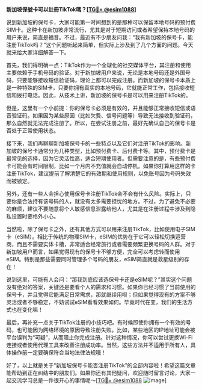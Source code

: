 **新加坡保號卡可以註冊TikTok嗎？[[TG💪+ @esim1088](https://t.me/s/esim1088)]**

说到新加坡的保号卡，大家可能第一时间想到的是那种可以保留本地号码的预付费SIM卡。这种卡在新加坡非常流行，尤其是对于短期访问或者希望保持本地号码的用户来说，简直是福音。不过，最近有不少朋友问我：“我有新加坡的保号卡，能注册TikTok吗？”这个问题听起来简单，但实际上涉及到了几个方面的问题。今天就来给大家详细解答一下。

首先，我们得明确一点：TikTok作为一个全球化的社交媒体平台，其注册和使用主要依赖于手机号码的验证。对于新加坡用户来说，无论是本地号码还是外国号码，只要能够接收短信验证码，理论上都可以完成注册。而新加坡的保号卡本质上是一种特殊的SIM卡，只要你拥有真实的本地号码，它就能正常工作，包括接收短信和拨打电话。因此，从技术上讲，新加坡的保号卡是可以用来注册TikTok的。

但是，这里有一个小前提：你的保号卡必须是有效的，并且能够正常接收短信或语音验证码。如果因为某些原因（比如欠费、信号问题等）导致无法接收到验证码，那么自然就无法完成注册了。所以，在尝试注册之前，最好先确认自己的保号卡是否处于正常使用状态。

接下来，我们再聊聊新加坡保号卡的一些特点以及它们对注册TikTok的影响。新加坡的保号卡通常分为几种类型，比如预付费卡、后付费卡等。其中，预付费卡是最常见的选择，因为它灵活性高，适合短期使用者。但需要注意的是，有些预付费卡可能会有时间限制，比如一个月内不充值就会自动停机。如果你打算用这样的卡注册TikTok，建议提前了解清楚它的有效期和使用规则，以免账号因为号码失效而被锁定。

另外，还有一些人会担心使用保号卡注册TikTok会不会有什么风险。实际上，只要你是合法持有该号码的人，就没有太多需要担忧的地方。不过，为了避免不必要的麻烦，建议不要随意将个人敏感信息泄露给他人，尤其是在注册过程中涉及到隐私设置时要格外小心。

当然啦，除了保号卡之外，还有其他方式可以用来注册TikTok，比如使用电子SIM卡（eSIM）。相比于传统的物理SIM卡，eSIM的优势在于它可以轻松切换运营商，而且不需要实体卡槽，非常适合经常旅行或者需要频繁更换号码的人群。对于新加坡用户而言，如果觉得现有的保号卡不够方便，完全可以考虑转而使用eSIM。特别是那些需要同时管理多个号码的朋友，eSIM简直就是救星级别的存在！

说到这里，可能有人会问：“那我到底应该选保号卡还是eSIM呢？”其实这个问题没有绝对的答案，关键还是要看个人的需求和习惯。如果你已经习惯了当前使用的保号卡，并且觉得它能满足日常需求，那就继续用呗；但如果觉得现有的方案不够灵活或者不够稳定，不妨试试eSIM看看效果如何。毕竟时代在变，我们的生活方式也在变化嘛！

最后，再补充一点关于TikTok注册的小技巧吧。有时候即使你拥有一个有效的号码，也可能因为网络环境的原因导致注册失败。比如，某些地区的IP地址可能会被平台误判为“可疑”，从而阻止你完成注册。针对这种情况，你可以尝试更换Wi-Fi连接或者使用代理工具来改善注册成功率。当然，这些方法并不适用于所有人，具体操作前一定要确保符合当地法律法规哦！

好了，以上就是关于“新加坡保号卡能否注册TikTok”的全部内容啦！希望这篇文章能帮助到正在纠结中的朋友们。如果你还有其他疑问，欢迎随时留言讨论，大家一起交流学习总是一件很开心的事情呢～[[TG💪+ @esim1088](https://t.me/s/esim1088) ![Image](https://i.postimg.cc/4NQfJmqS/Snipaste-2025-05-13-00-14-12.png)]